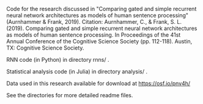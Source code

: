 Code for the research discussed in "Comparing gated and simple recurrent neural network architectures as models of human sentence processing" (Aurnhammer & Frank, 2019).
Citation: Aurnhammer, C., & Frank, S. L. (2019). Comparing gated and simple recurrent neural network architectures as models of human sentence processing. In Proceedings of the 41st Annual Conference of the Cognitive Science Society (pp. 112-118). Austin, TX: Cognitive Science Society.

RNN code (in Python) in directory rnns/ .

Statistical analysis code (in Julia) in directory analysis/ .

Data used in this research available for download at https://osf.io/pnv4h/

See the directories for more detailed readme files.
